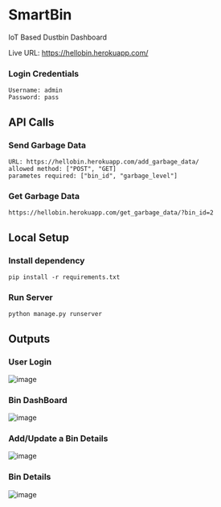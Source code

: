 # SmartBin
IoT Based Dustbin Dashboard

Live URL: https://hellobin.herokuapp.com/
### Login Credentials
```
Username: admin
Password: pass
```

## API Calls
### Send Garbage Data
```
URL: https://hellobin.herokuapp.com/add_garbage_data/
allowed method: ["POST", "GET]
parametes required: ["bin_id", "garbage_level"]
```

### Get Garbage Data
```
https://hellobin.herokuapp.com/get_garbage_data/?bin_id=2
```

## Local Setup
### Install dependency
```
pip install -r requirements.txt
```
### Run Server
```
python manage.py runserver
```

## Outputs
### User Login
![image](https://user-images.githubusercontent.com/42216008/196500983-1c4602f7-0400-4aff-82b7-6b79360f35e7.png)


### Bin DashBoard
![image](https://user-images.githubusercontent.com/42216008/196501095-812807b4-8c86-454c-aaea-679c75b4c282.png)


### Add/Update a Bin Details
![image](https://user-images.githubusercontent.com/42216008/196501211-23a78e39-24f6-43a7-a7ff-dfcfd6ec458c.png)


### Bin Details
![image](https://user-images.githubusercontent.com/42216008/196501361-b070a30b-c3f7-46b6-b674-4a1dd87ff0c5.png)

